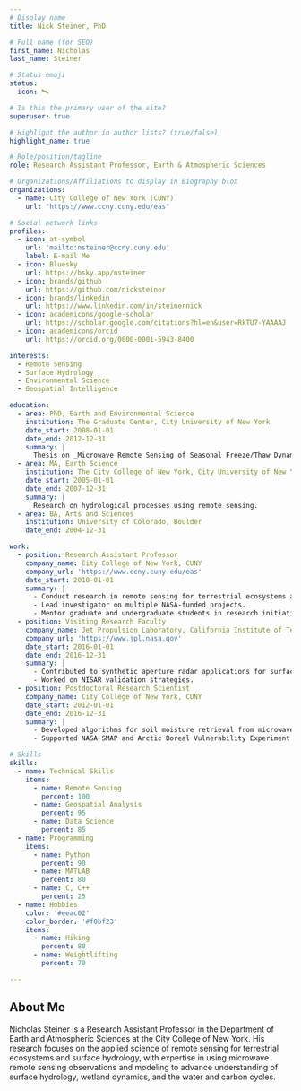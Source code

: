 ```yaml
---
# Display name
title: Nick Steiner, PhD

# Full name (for SEO)
first_name: Nicholas
last_name: Steiner

# Status emoji
status:
  icon: 🛰️

# Is this the primary user of the site?
superuser: true

# Highlight the author in author lists? (true/false)
highlight_name: true

# Role/position/tagline
role: Research Assistant Professor, Earth & Atmospheric Sciences

# Organizations/Affiliations to display in Biography blox
organizations:
  - name: City College of New York (CUNY)
    url: "https://www.ccny.cuny.edu/eas"

# Social network links
profiles:
  - icon: at-symbol
    url: 'mailto:nsteiner@ccny.cuny.edu'
    label: E-mail Me
  - icon: Bluesky
    url: https://bsky.app/nsteiner
  - icon: brands/github
    url: https://github.com/nicksteiner
  - icon: brands/linkedin
    url: https://www.linkedin.com/in/steinernick
  - icon: academicons/google-scholar
    url: https://scholar.google.com/citations?hl=en&user=RkTU7-YAAAAJ
  - icon: academicons/orcid
    url: https://orcid.org/0000-0001-5943-8400

interests:
  - Remote Sensing
  - Surface Hydrology
  - Environmental Science
  - Geospatial Intelligence

education:
  - area: PhD, Earth and Environmental Science
    institution: The Graduate Center, City University of New York
    date_start: 2008-01-01
    date_end: 2012-12-31
    summary: |
      Thesis on _Microwave Remote Sensing of Seasonal Freeze/Thaw Dynamics_. Supervised by Prof. Kyle McDonald. Contributed to NASA CARVE and SMAP mission validation efforts.
  - area: MA, Earth Science
    institution: The City College of New York, City University of New York
    date_start: 2005-01-01
    date_end: 2007-12-31
    summary: |
      Research on hydrological processes using remote sensing.
  - area: BA, Arts and Sciences
    institution: University of Colorado, Boulder
    date_end: 2004-12-31

work:
  - position: Research Assistant Professor
    company_name: City College of New York, CUNY
    company_url: 'https://www.ccny.cuny.edu/eas'
    date_start: 2018-01-01
    summary: |
      - Conduct research in remote sensing for terrestrial ecosystems and surface hydrology.
      - Lead investigator on multiple NASA-funded projects.
      - Mentor graduate and undergraduate students in research initiatives.
  - position: Visiting Research Faculty
    company_name: Jet Propulsion Laboratory, California Institute of Technology
    company_url: 'https://www.jpl.nasa.gov'
    date_start: 2016-01-01
    date_end: 2016-12-31
    summary: |
      - Contributed to synthetic aperture radar applications for surface hydrology.
      - Worked on NISAR validation strategies.
  - position: Postdoctoral Research Scientist
    company_name: City College of New York, CUNY
    date_start: 2012-01-01
    date_end: 2016-12-31
    summary: |
      - Developed algorithms for soil moisture retrieval from microwave observations.
      - Supported NASA SMAP and Arctic Boreal Vulnerability Experiment (ABoVE) campaigns.

# Skills
skills:
  - name: Technical Skills
    items:
      - name: Remote Sensing
        percent: 100
      - name: Geospatial Analysis
        percent: 95
      - name: Data Science
        percent: 85
  - name: Programming
    items:
      - name: Python
        percent: 90
      - name: MATLAB
        percent: 80
      - name: C, C++
        percent: 25
  - name: Hobbies
    color: '#eeac02'
    color_border: '#f0bf23'
    items:
      - name: Hiking
        percent: 80
      - name: Weightlifting
        percent: 70

---
```

## About Me

Nicholas Steiner is a Research Assistant Professor in the Department of Earth and Atmospheric Sciences at the City College of New York. His research focuses on the applied science of remote sensing for terrestrial ecosystems and surface hydrology, with expertise in using microwave remote sensing observations and modeling to advance understanding of surface hydrology, wetland dynamics, and the water and carbon cycles.
